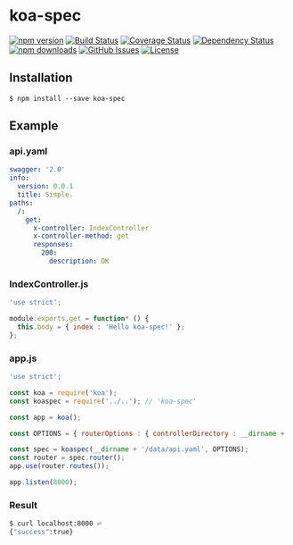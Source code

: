 # koa-spec

[![npm version](https://img.shields.io/npm/v/koa-spec.svg)](https://www.npmjs.com/package/koa-spec)
[![Build Status](https://travis-ci.org/luxe-eng/koa-spec.svg?branch=master)](https://travis-ci.org/luxe-eng/koa-spec)
[![Coverage Status](https://coveralls.io/repos/github/luxe-eng/koa-spec/badge.svg?branch=master)](https://coveralls.io/github/luxe-eng/koa-spec?branch=master)
[![Dependency Status](https://david-dm.org/luxe-eng/koa-spec.svg)](https://david-dm.org/luxe-eng/koa-spec)
[![npm downloads](https://img.shields.io/npm/dm/koa-spec.svg)](https://www.npmjs.com/package/koa-spec)
[![GitHub Issues](https://img.shields.io/github/issues/luxe-eng/koa-spec.svg)](https://github.com/luxe-eng/koa-spec/issues?q=is%3Aopen)
[![License](https://img.shields.io/npm/l/koa-spec.svg)](LICENSE.txt)


## Installation

```
$ npm install --save koa-spec
```

## Example

### api.yaml
```yaml
swagger: '2.0'
info:
  version: 0.0.1
  title: Simple.
paths:
  /:
    get:
      x-controller: IndexController
      x-controller-method: get
      responses:
        200:
          description: OK
```

### IndexController.js
```javascript
'use strict';

module.exports.get = function* () {
  this.body = { index : 'Hello koa-spec!' };
};
```

### app.js
```javascript
'use strict';

const koa = require('koa');
const koaspec = require('../..'); // 'koa-spec'

const app = koa();

const OPTIONS = { routerOptions : { controllerDirectory : __dirname + '/controllers' } };

const spec = koaspec(__dirname + '/data/api.yaml', OPTIONS);
const router = spec.router();
app.use(router.routes());

app.listen(8000);
```

### Result
```bash
$ curl localhost:8000 ⏎
{"success":true}
```
